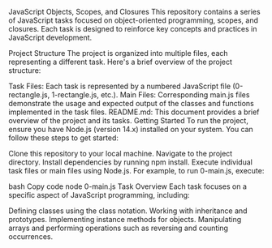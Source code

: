 JavaScript Objects, Scopes, and Closures
This repository contains a series of JavaScript tasks focused on object-oriented programming, scopes, and closures. Each task is designed to reinforce key concepts and practices in JavaScript development.

Project Structure
The project is organized into multiple files, each representing a different task. Here's a brief overview of the project structure:

Task Files: Each task is represented by a numbered JavaScript file (0-rectangle.js, 1-rectangle.js, etc.).
Main Files: Corresponding main.js files demonstrate the usage and expected output of the classes and functions implemented in the task files.
README.md: This document provides a brief overview of the project and its tasks.
Getting Started
To run the project, ensure you have Node.js (version 14.x) installed on your system. You can follow these steps to get started:

Clone this repository to your local machine.
Navigate to the project directory.
Install dependencies by running npm install.
Execute individual task files or main files using Node.js.
For example, to run 0-main.js, execute:

bash
Copy code
node 0-main.js
Task Overview
Each task focuses on a specific aspect of JavaScript programming, including:

Defining classes using the class notation.
Working with inheritance and prototypes.
Implementing instance methods for objects.
Manipulating arrays and performing operations such as reversing and counting occurrences.
